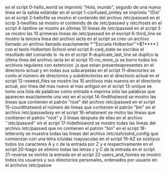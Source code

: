 en el script 0-hello_world se imprimio "Hola, mundo", seguido de una nueva línea en la salida estándar
en el script 1-confused_smiley se imprimio "(Ôo)'
en el script 2-hellofile se mostro el contenido del archivo /etc/passwd
en el scrip 3-twofiles se mostro el contenido de de /etc/passwd y /etc/hosts
en el script 4-lastline se mostro as últimas 10 líneas de /etc/passwd
en el script 5 se mostro las 10 primeras lineas de /etc/passwd
en el escript 6-third_line se mostro la tercera línea del archivo iacta
en el script se creo un archivo llamado un archivo llamado exactamente \*\'"Escuela Holberton"\'\*$?\**\*\*:) con el texto Holberton School 
enel script 8-cwd_state se escribio el resultado del comando ls -la
en el script 9-duplicate_last_line se duplico la última línea del archivo iacta
en el script 10-no_more_js se borro todos los archivos regulares con extencion .js que estan presentespresentes en el directorio actual y en todas sus subcarpetas
en el script 11-directories se conto el número de directorios y subdirectorios en el directorio actual
en el script 12-newest_files se mostro los 10 archivos más nuevos en el directorio actual, por linea del mas nuevo al mas antiguo
en el script 13-unique se tomo una lista de palabras como entrada e imprima sólo las palabras que aparecen exactamente una vez 
en el script 14-findthatword se mostro las líneas que contienen el patrón "root" del archivo /etc/passwd
en el script 15-countthatword el número de líneas que contienen el patrón "bin" en el archivo /etc/passwdxsy
en el script 16-whatsnext se motro las líneas que contienen el patrón "root" y 3 líneas después de ellas en el archivo ''/etc/passwd''
en el script 17-hidethisword se mostro todas las líneas del archivo /etc/passwd que no contienen el patrón "bin"
en el script 18-letteronly se muestra todas las líneas del archivo /etc/ssh/sshd_config que comienzan con una letra icluidas mayusculas
en el script 19-AZ se sostiyuo todos los caracteres A y c de la entrada por Z y e respectivamente
en el script 20-hiago se elimino todas las letras c y C de la entrada
en el script 21-reverse se invirtio la entrada
en el script 22-users_and_homes se mostro todos los usuarios y sus directorios personales, ordenados por usuario en el archvivo /etc/passw